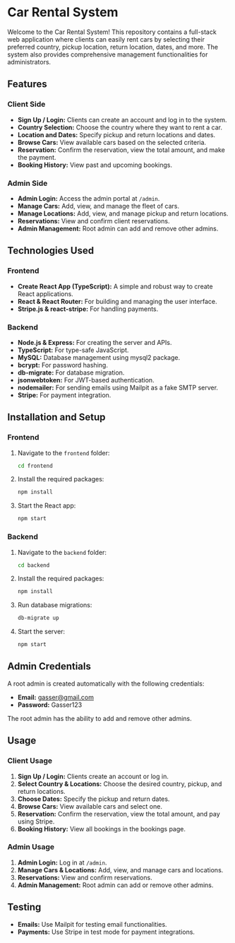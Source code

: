 # Car Rental System

Welcome to the Car Rental System! This repository contains a full-stack web application where clients can easily rent cars by selecting their preferred country, pickup location, return location, dates, and more. The system also provides comprehensive management functionalities for administrators.

## Features

### Client Side
- **Sign Up / Login:** Clients can create an account and log in to the system.
- **Country Selection:** Choose the country where they want to rent a car.
- **Location and Dates:** Specify pickup and return locations and dates.
- **Browse Cars:** View available cars based on the selected criteria.
- **Reservation:** Confirm the reservation, view the total amount, and make the payment.
- **Booking History:** View past and upcoming bookings.

### Admin Side
- **Admin Login:** Access the admin portal at `/admin`.
- **Manage Cars:** Add, view, and manage the fleet of cars.
- **Manage Locations:** Add, view, and manage pickup and return locations.
- **Reservations:** View and confirm client reservations.
- **Admin Management:** Root admin can add and remove other admins.

## Technologies Used

### Frontend
- **Create React App (TypeScript):** A simple and robust way to create React applications.
- **React & React Router:** For building and managing the user interface.
- **Stripe.js & react-stripe:** For handling payments.

### Backend
- **Node.js & Express:** For creating the server and APIs.
- **TypeScript:** For type-safe JavaScript.
- **MySQL:** Database management using mysql2 package.
- **bcrypt:** For password hashing.
- **db-migrate:** For database migration.
- **jsonwebtoken:** For JWT-based authentication.
- **nodemailer:** For sending emails using Mailpit as a fake SMTP server.
- **Stripe:** For payment integration.

## Installation and Setup

### Frontend
1. Navigate to the `frontend` folder:
    ```bash
    cd frontend
    ```
2. Install the required packages:
    ```bash
    npm install
    ```
3. Start the React app:
    ```bash
    npm start
    ```

### Backend
1. Navigate to the `backend` folder:
    ```bash
    cd backend
    ```
2. Install the required packages:
    ```bash
    npm install
    ```
3. Run database migrations:
    ```bash
    db-migrate up
    ```
4. Start the server:
    ```bash
    npm start
    ```

## Admin Credentials
A root admin is created automatically with the following credentials:
- **Email:** gasser@gmail.com
- **Password:** Gasser123

The root admin has the ability to add and remove other admins.

## Usage

### Client Usage
1. **Sign Up / Login:** Clients create an account or log in.
2. **Select Country & Locations:** Choose the desired country, pickup, and return locations.
3. **Choose Dates:** Specify the pickup and return dates.
4. **Browse Cars:** View available cars and select one.
5. **Reservation:** Confirm the reservation, view the total amount, and pay using Stripe.
6. **Booking History:** View all bookings in the bookings page.

### Admin Usage
1. **Admin Login:** Log in at `/admin`.
2. **Manage Cars & Locations:** Add, view, and manage cars and locations.
3. **Reservations:** View and confirm reservations.
4. **Admin Management:** Root admin can add or remove other admins.

## Testing

- **Emails:** Use Mailpit for testing email functionalities.
- **Payments:** Use Stripe in test mode for payment integrations.